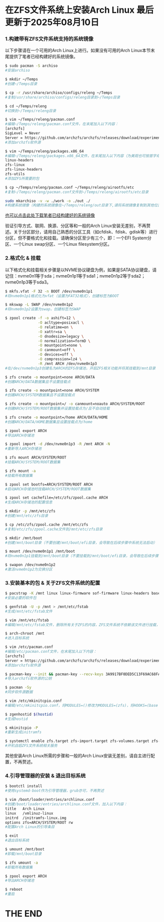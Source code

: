 # 在ZFS文件系统上安装Arch Linux 最后更新于2025年08月10日

### 1.构建带有ZFS文件系统支持的系统镜像

以下步骤请在一个可用的Arch Linux上进行。如果没有可用的Arch Linux本节末尾提供了笔者已经构建好的系统镜像。

```bash
$ sudo pacman -S archiso
#安装archiso

$ mkdir ~/Temps
#创建~/Temps目录

$ cp -r /usr/share/archiso/configs/releng ~/Temps
#复制/usr/share/archiso/configs/releng目录到~/Temps目录

$ cd ~/Temps/releng
#切换到~/Temps/releng目录

$ vim ~/Temps/releng/pacman.conf
#编辑~/Temps/releng/pacman.conf文件，在末尾加入以下内容：
[archzfs]
SigLevel = Never
Server = https://github.com/archzfs/archzfs/releases/download/experimental
#添加archzfs软件源

$ vim ~/Temps/releng/packages.x86_64
#编辑~/Temps/releng/packages.x86_64文件，在末尾加入以下内容（为美观也可按首字母顺序加入对应位置）：
linux-headers
zfs-linux
zfs-linux-headers
zfs-utils
#添加ZFS所需要的包

$ cp ~/Temps/releng/pacman.conf ~/Temps/releng/airootfs/etc
#复制~/Temps/releng/pacman.conf文件到~/Temps/releng/airootfs/etc目录

sudo mkarchiso -v -w ./work -o ./out ./
#构建系统镜像（构建的系统镜像在~/Temps/releng/out目录下,请将系统镜像复制到其他位置备用）
```

[也可以点击此处下载笔者已经构建好的系统镜像](https://github.com/SilverWolfOfficial/archiso-zfs/releases/download/latest/archlinux-zfs-2025.08.11-x86_64.iso)

验证引导方式、联网、换源、分区等和一般的Arch Linux安装无差别，不再赘述。关于分区部分，请用自己熟悉的分区工具（如cfdisk、fdisk、gdisk等）进行分区，但不要格式化和挂载。请确保分区至少有三个，即：一个EFI System分区、一个Linux swap分区、一个Linux filesystem分区。

### 2.格式化 & 挂载

以下格式化和挂载相关步骤是以NVME协议硬盘为例，如果是SATA协议硬盘，请记住：nvme0n1等于sda；nvme0n1p1等于sda1；nvme0n1p2等于sda2；nvme0n1p3等于sda3。

```bash
$ mkfs.vfat -F 32 -n BOOT /dev/nvme0n1p1
#将nvme0n1p1格式化为vfat（设置为FAT32格式），创建标签为BOOT

$ mkswap -L SWAP /dev/nvme0n1p2
#将nvme0n1p2设置为swap，创建标签为SWAP

$ zpool create -f -o ashift=12 \
               -O acltype=posixacl \
               -O relatime=on \
               -O xattr=sa \
               -O dnodesize=legacy \
               -O normalization=formD \
               -O mountpoint=none \
               -O canmount=off \
               -O devices=off \
               -O compression=lz4 \
               -R /mnt ARCH /dev/nvme0n1p3
#在/dev/nvme0n1p3创建名为ARCH的ZFS存储池，开启ZFS相关功能并将其挂载到/mnt目录

$ zfs create -o mountpoint=none ARCH/DATA
#创建ARCH/DATA数据集且不设置挂载点

$ zfs create -o mountpoint=none ARCH/SYSTEM
#创建ARCH/SYSTEM数据集且不设置挂载点

$ zfs create -o mountpoint=/ -o canmount=noauto ARCH/SYSTEM/ROOT
#创建ARCH/SYSTEM/ROOT数据集并设置挂载点为/且不自动挂载

$ zfs create -o mountpoint=/home ARCH/DATA/HOME
#创建ARCH/DATA/HOME数据集且设置挂载点为/home

$ zpool export ARCH
#导出ARCH存储池

$ zpool import -d /dev/nvme0n1p3 -R /mnt ARCH -N
#重新导入ARCH存储池

$ zfs mount ARCH/SYSTEM/ROOT
#挂载ARCH/SYSTEM/ROOT数据集

$ zfs mount -a
#挂载所有数据集

$ zpool set bootfs=ARCH/SYSTEM/ROOT ARCH
#启动ARCH存储池时挂载ARCH/SYSTEM/ROOT数据集

$ zpool set cachefile=/etc/zfs/zpool.cache ARCH
#生成ARCH存储池的配置信息

$ mkdir -p /mnt/etc/zfs
#创建/mnt/etc/zfs目录

$ cp /etc/zfs/zpool.cache /mnt/etc/zfs
#复制/etc/zfs/zpool.cache文件到/mnt/etc/zfs目录

$ mkdir /mnt/boot
#创建/mnt/boot目录（不要创建/mnt/boot/efi目录，会导致在后续步骤中系统无法启动）

$ mount /dev/nvme0n1p1 /mnt/boot
#将nvme0n1p1挂载到/mnt/boot目录（不要挂载到/mnt/boot/efi目录，会导致在后续步骤中系统无法启动）

$ swapon /dev/nvme0n1p2
#激活nvme0n1p2为交换分区
```

### 3.安装基本的包 & 关于ZFS文件系统的配置

```bash
$ pacstrap -K /mnt linux linux-firmware sof-firmware linux-headers base base-devel vim bash-completion networkmanager dosfstools exfatprogs ntfs-3g pacman-contrib zfs-linux zfs-linux-headers zfs-utils
#安装必要的软件包

$ genfstab -U -p /mnt > /mnt/etc/fstab
#生成/mnt/etc/fstab文件

$ vim /mnt/etc/fstab
#编辑/mnt/etc/fstab文件，删除所有关于ZFS的内容，ZFS文件系统不依赖该文件进行挂载，仅保留/boot所在的行和swap所在的行即可

$ arch-chroot /mnt
#进入目标系统

$ vim /etc/pacman.conf
#编辑/etc/pacman.conf文件，在末尾加入以下内容：
[archzfs]
Server = https://github.com/archzfs/archzfs/releases/download/experimental
#添加archzfs软件源

$ pacman-key --init && pacman-key --recv-keys 3A9917BF0DED5C13F69AC68FABEC0A1208037BE9 && pacman-key --lsign-key 3A9917BF0DED5C13F69AC68FABEC0A1208037BE9
#导入archzfs软件源的公钥

$ pacman -Sy
#同步软件源数据

$ vim /etc/mkinitcpio.conf
#编辑/etc/mkinitcpio.conf，将MODULES=()修改为MODULES=(zfs)，将HOOKS=(base udev autodetect microcode modconf kms keyboard keymap consolefont block filesystems fsck)修改为HOOKS=(base udev autodetect microcode modconf kms keyboard keymap consolefont block zfs filesystems)

$ zgenhostid $(hostid)
#生成hostid

$ mkinitcpio -P
#重新生成initramfs

$ systemctl enable zfs.target zfs-import.target zfs-volumes.target zfs-import-cache.service zfs-volume-wait.service
#开机自启ZFS文件系统相关服务
```

其他安装Arch Linux所需的步骤和一般的Arch Linux安装无差别，请自主进行配置，不再赘述。

### 4.引导管理器的安装 & 退出目标系统

```bash
$ bootctl install
#使用systemd-boot作为引导管理器，grub亦可，不再赘述

$ vim /boot/loader/entries/archlinux.conf
#创建/boot/loader/entries/archlinux.conf文件，加入以下内容：
title   Arch Linux
linux   /vmlinuz-linux
initrd  /initramfs-linux.img
options zfs=ARCH/SYSTEM/ROOT rw
#配置Arch Linux的引导条目

$ exit
#退出目标系统

$ umount /mnt/boot
#卸载/mnt/boot目录

$ zfs umount -a
#卸载所有数据集

$ zpool export ARCH
#导出ARCH存储池

$ reboot
#重启
```

# THE END

